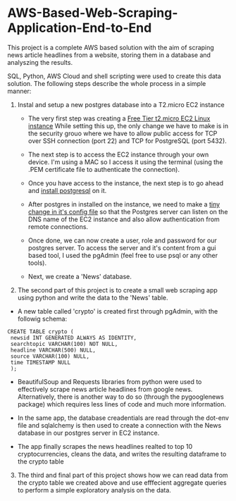 # AWS-Based-Web-Scraping-Application-End-to-End


This project is a complete AWS based solution with the aim of scraping news article headlines from a website, storing them in a database and analyszing the results. 

SQL, Python, AWS Cloud and shell scripting were used to create this data solution. The following steps describe the whole process in a simple manner:

1. Instal and setup a new postgres database into a T2.micro EC2 instance

    * The very first step was creating a [Free Tier t2.micro EC2 Linux instance](https://docs.aws.amazon.com/AWSEC2/latest/UserGuide/EC2_GetStarted.html)
    While setting this up, the only change we have to make is in the security grouo where we have to allow public access for TCP over SSH connection (port 22) and TCP for PostgreSQL (port 5432). 

    * The next step is to access the EC2 instance through your own device. I'm using a MAC so I access it using the terminal (using the .PEM certificate file to authenticate the connection). 

    * Once you have access to the instance, the next step is to go ahead and [install postgresql](https://www.how2shout.com/linux/install-postgresql-13-on-aws-ec2-amazon-linux-2/) on it. 

    * After postgres in installed on the instance, we need to make a [tiny change in it's config file](https://betterprogramming.pub/how-to-provision-a-cheap-postgresql-database-in-aws-ec2-9984ff3ddaea) so that the Postgres server can listen on the DNS name of the EC2 instance and also allow authentication from remote connections. 

    * Once done, we can now create a user, role and password for our postgres server. To access the server and it's content from a gui based tool, I used the pgAdmin (feel free to use psql or any other tools).

    * Next, we create a 'News' database.  

2. The second part of this project is to create a small web scraping app using python and write the data to the 'News' table.   

  * A new table called 'crypto' is created first through pgAdmin, with the followig schema:

  ```
  CREATE TABLE crypto (
   newsid INT GENERATED ALWAYS AS IDENTITY,
   searchtopic VARCHAR(100) NOT NULL,
   headline VARCHAR(500) NULL,
   source VARCHAR(100) NULL,
   time TIMESTAMP NULL
   );

  ```

  *  BeautifulSoup and Requests libraries from python were used to effectively scrape news article headlines from google news. Alternatively, there is another way to do so (through the pygooglenews package) which requires less lines of code and much more information. 
  
  * In the same app, the database creadentials are read through the dot-env file and sqlalchemy is then used to create a connection with the News database in our postgres server in EC2 instance. 

  * The app finally scrapes the news headlines realted to top 10 cryptocurrencies, cleans the data, and writes the resulting dataframe to the crypto table

3.  The third and final part of this project shows how we can read data from the crypto table we created above and use efffecient aggregate queries to perform a simple exploratory analysis on the data. 
